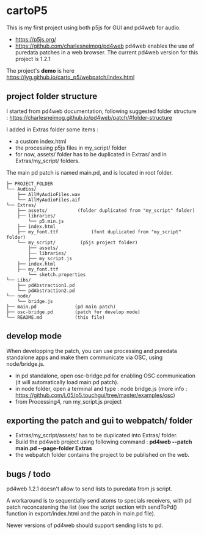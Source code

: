 # cartoP5
This is my first project using both p5js for GUI and pd4web for audio. 
* https://p5js.org/
* https://github.com/charlesneimog/pd4web 
pd4web enables the use of puredata patches in a web browser. The current pd4web version for this project is 1.2.1

The project's **demo** is here https://jyg.github.io/carto_p5/webpatch/index.html

## project folder structure

I started from pd4web documentation, following suggested folder structure :
https://charlesneimog.github.io/pd4web/patch/#folder-structure

I added in Extras folder some items :
* a custom index.html
* the processing p5js files in my_script/ folder
* for now, assets/ folder has to be duplicated in Extras/ and in Extras/my_script/ folders.


The main pd patch is named main.pd, and is located in root folder.        

    ├─ PROJECT_FOLDER
    └── Audios/    
        ├── AllMyAudioFiles.wav    
        └── AllMyAudioFiles.aif    
    └── Extras/    
        ├── assets/	          (folder duplicated from "my_script" folder)   
        ├── libraries/    
        	└── p5.min.js    
        ├── index.html   
        ├── my_font.ttf            (font duplicated from "my_script" folder) 
        └── my_script/		   (p5js project folder) 
	        ├── assets/		       
	        ├── libraries/		       
	        ├── my_script.js	
	 	├── index.html
   		├── my_font.ttf  
	        └── sketch.properties	
    └── Libs/		       
        ├── pdAbstraction1.pd		       
        └── pdAbstraction2.pd		       
    └── node/		       
        └── bridge.js 	 	       	       
    ├── main.pd              (pd main patch)       
    ├── osc-bridge.pd        (patch for develop mode)		       
    └── README.md            (this file)	
	  
## develop mode
When developping the patch, you can use processing and puredata standalone apps and make them communicate via OSC, using node/bridge.js.             

* in pd standalone, open osc-bridge.pd for enabling OSC communication (it will automatically load main.pd patch).
* in node folder, open a terminal and type : node bridge.js (more info : https://github.com/L05/p5.touchgui/tree/master/examples/osc)
* from Processing4, run my_script.js project

## exporting the patch and gui to webpatch/ folder
* Extras/my_script/assets/ has to be duplicated into Extras/ folder.
* Build the pd4web project using following command :
__pd4web --patch main.pd  --page-folder Extras__
* the webpatch folder contains the project to be published on the web.

## bugs / todo
  
pd4web 1.2.1 doesn't allow to send lists to puredata from js script. 

A workaround is to sequentially send atoms to specials receivers, with pd patch reconcatening the list (see the script section with sendToPd() function in export/index.html and the patch in main.pd file).	

Newer versions of pd4web should support sending lists to pd.
